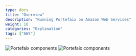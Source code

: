 ```yaml
---
type: docs
title: "Overview"
description: "Running Portefaix on Amazon Web Services"
weight: 10
categories: "Explanation"
tags: ["AWS"]
---
```


<img src="/img/aws/portefaix-aws-infra.svg" alt="Portefaix components" class="mt-3 mb-3 rounded">

<img src="/img/aws/portefaix-aws.svg" alt="Portefaix components" class="mt-3 mb-3 rounded">

